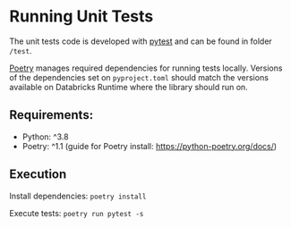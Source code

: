 # Running Unit Tests

The unit tests code is developed with [pytest](https://docs.pytest.org/) and can be found in folder `/test`.

[Poetry](https://python-poetry.org/) manages required dependencies for running tests locally. 
Versions of the dependencies set on `pyproject.toml` should match the versions available on Databricks Runtime where the library should run on.

## Requirements:
- Python: ^3.8
- Poetry: ^1.1 (guide for Poetry install: https://python-poetry.org/docs/)

## Execution
Install dependencies: `poetry install`

Execute tests: `poetry run pytest -s`